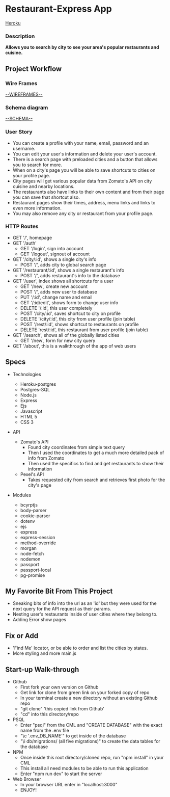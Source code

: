 # Restaurant-Express App

<a href="https://fathomless-everglades-51176.herokuapp.com/" target="_blank">Heroku</a>

### Description

**Allows you to search by city to see your area's popular restaurants and cuisine.**

## Project Workflow

### Wire Frames
<a href="https://imgur.com/f2RuPYQ" target="_blank">--WIREFRAMES--</a>

### Schema diagram
<a href="https://imgur.com/a/mDWVMIm" target="_blank">--SCHEMA--</a>

### User Story

- You can create a profile with your name, email, password and an username. 
- You can edit your user's information and delete your user's account. 
- There is a search page with preloaded cities and a button that allows you to search for more.
- When on a city's page you will be able to save shortcuts to cities on your profile page.
- City pages will get various popular data from Zomato's API on city cuisine and nearby locations.
- The restaurants also have links to their own content and from their page you can save that shortcut also.
- Restaurant pages show their times, address, menu links and links to even more information.
- You may also remove any city or restaurant from your profile page.

### HTTP Routes

- GET '/', homepage
- GET '/auth'
    - GET '/login', sign into account
    - GET '/logout', signout of account
- GET '/city/:id', shows a single city's info
    - POST '/', adds city to global search page
- GET '/restaurant/:id', shows a single restaurant's info
    - POST '/', adds restaurant's info to the database
- GET '/user', index shows all shortcuts for a user
    - GET '/new', create new account
    - POST '/', adds new user to database
    - PUT '/:id', change name and email
    - GET '/:id/edit', shows form to change user info
    - DELETE '/:id', this user completely
    - POST '/city/:id', saves shortcut to city on profile
    - DELETE '/city/:id', this city from user profile (join table)
    - POST '/rest/:id', shows shortcut to restaurants on profile
    - DELETE 'rest/:id', this restaurant from user profile (join table)
- GET '/search', shows all of the globally listed cities
    - GET '/new', form for new city query
- GET '/about', this is a walkthrough of the app of web users
    

## Specs

- Technologies
    - Heroku-postgres
    - Postgres-SQL
    - Node.js
    - Express
    - Ejs
    - Javascript
    - HTML 5
    - CSS 3

- API
    - Zomato's API
        - Found city coordinates from simple text query
        - Then I used the coordinates to get a much more detailed pack of info from Zomato
        - Then used the specifics to find and get restaurants to show their information
    - Pexel's API
        - Takes requested city from search and retrieves first photo for the city's page

- Modules
    - bcyrptjs
    - body-parser
    - cookie-parser
    - dotenv
    - ejs
    - express
    - express-session
    - method-override
    - morgan
    - node-fetch
    - nodemon
    - passport
    - passport-local
    - pg-promise

## My Favorite Bit From This Project

- Sneaking bits of info into the url as an 'id' but they were used for the next query for the API request as their params.
- Nesting user's restaurants inside of user cities where they belong to.
- Adding Error show pages

## Fix or Add

- 'Find Me' locator, or be able to order and list the cities by states.
- More styling and more main.js

## Start-up Walk-through


- Github
    - First fork your own version on Github
    - Get link for clone from green link on your forked copy of repo
    - In your terminal create a new directory without an existing Github repo
    - "git clone" 'this copied link from Github'
    - "cd" into this directory/repo
- PSQL
    - Enter "psql" from the CML and "CREATE DATABASE" with the exact name from the .env file
    - "\c '.env_DB_NAME'" to get inside of the database
    - "\i db/migrations/ (all five migrations)" to create the data tables for the database
- NPM
    - Once inside this root directory/cloned repo, run "npm install" in your CML
    - This install all need modules to be able to run this application
    - Enter "npm run dev" to start the server
- Web Browser
    - In your browser URL enter in "localhost:3000"
    - ENJOY!
